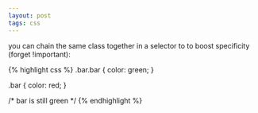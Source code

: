 ```yaml
---
layout: post
tags: css
---
```


you can chain the same class together in a selector to to boost specificity (forget !important):

{% highlight css %}
.bar.bar {
  color: green;
}
  
.bar {
  color: red;
}
  
/* bar is still green */
{% endhighlight %}
